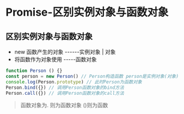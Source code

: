 # Promise-区别实例对象与函数对象

## 区别实例对象与函数对象

- new 函数产生的对象 ------实例对象 | 对象
- 将函数作为对象使用 -----函数对象

```javascript
function Person () {}
const person = new Person() // Person构造函数 person是实例对象(对象)
console.log(Person.prototype) // 此时Person为函数对象
Person.bind({}) // 调用Person函数对象的bind方法
Person.call({}) // 调用Person函数对象的call方法
```

> 函数对象为. 则为函数对象 ()则为函数

